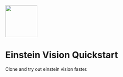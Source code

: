 <img src="https://metamind.io/static/images/layouts/home1.svg" width="100px">
 
# Einstein Vision Quickstart 
Clone and try out einstein vision faster.
